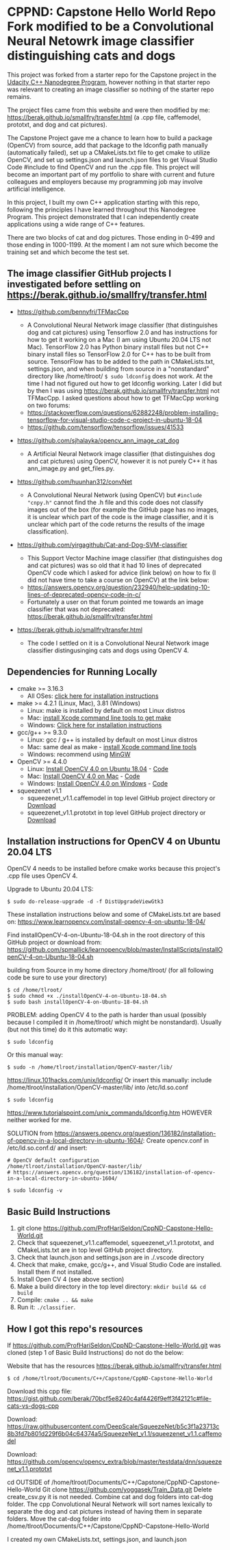 # CPPND: Capstone Hello World Repo Fork modified to be a Convolutional Neural Netowrk image classifier distinguishing cats and dogs

This project was forked from a starter repo for the Capstone project in the [Udacity C++ Nanodegree Program](https://www.udacity.com/course/c-plus-plus-nanodegree--nd213), however nothing in that starter repo was relevant to creating an image classifier so nothing of the starter repo remains.

The project files came from this website and were then modified by me: https://berak.github.io/smallfry/transfer.html (a .cpp file, caffemodel, prototxt, and dog and cat pictures).

The Capstone Project gave me a chance to learn how to build a package (OpenCV) from source, add that package to the ldconfig path manually (automatically failed), set up a CMakeLists.txt file to get cmake to utilize OpenCV, and set up settings.json and launch.json files to get Visual Studio Code #include to find OpenCV and run the .cpp file. This project will become an important part of my portfolio to share with current and future colleagues and employers because my programming job may involve artificial intelligence.

In this project, I built my own C++ application starting with this repo, following the principles I have learned throughout this Nanodegree Program. This project demonstrated that I can independently create applications using a wide range of C++ features.

There are two blocks of cat and dog pictures.  Those ending in 0-499 and those ending in 1000-1199.  At the moment I am not sure which become the training set and which become the test set.

## The image classifier GitHub projects I investigated before settling on https://berak.github.io/smallfry/transfer.html

* https://github.com/bennyfri/TFMacCpp
  * A Convolutional Neural Network image classifier (that distinguishes dog and cat pictures) using Tensorflow 2.0 and has instructions for how to get it working on a Mac (I am using Ubuntu 20.04 LTS not Mac).  TensorFlow 2.0 has Python binary install files but not C++ binary install files so TensorFlow 2.0 for C++ has to be built from source.  TensorFlow has to be added to the path in CMakeLists.txt, settings.json, and when building from source in a "nonstandard" directory like /home/tlroot/ ```$ sudo ldconfig``` does not work.  At the time I had not figured out how to get ldconfig working.  Later I did but by then I was using https://berak.github.io/smallfry/transfer.html not TFMacCpp.  I asked questions about how to get TFMacCpp working on two forums:
  * https://stackoverflow.com/questions/62882248/problem-installing-tensorflow-for-visual-studio-code-c-project-in-ubuntu-18-04
  * https://github.com/tensorflow/tensorflow/issues/41533

* https://github.com/sjhalayka/opencv_ann_image_cat_dog
  * A Artificial Neural Network image classifier (that distinguishes dog and cat pictures) using OpenCV, however it is not purely C++ it has ann_image.py and get_files.py.

* https://github.com/huunhan312/convNet
  * A Convolutional Neural Network (using OpenCV) but ```#include "cnpy.h"``` cannot find the .h file and this code does not classify images out of the box (for example the GitHub page has no images, it is unclear which part of the code is the image classifier, and it is unclear which part of the code returns the results of the image classification).

* https://github.com/yirgagithub/Cat-and-Dog-SVM-classifier
  * This Support Vector Machine image classifier (that distinguishes dog and cat pictures) was so old that it had 10 lines of deprecated OpenCV code which I asked for advice (link below) on how to fix (I did not have time to take a course on OpenCV) at the link below:
  * https://answers.opencv.org/question/232940/help-updating-10-lines-of-deprecated-opencv-code-in-c/
  * Fortunately a user on that forum pointed me towards an image classifier that was not deprecated: https://berak.github.io/smallfry/transfer.html

* https://berak.github.io/smallfry/transfer.html
  * The code I settled on it is a Convolutional Neural Network image classifier distingusinging cats and dogs using OpenCV 4.

## Dependencies for Running Locally
* cmake >= 3.16.3
  * All OSes: [click here for installation instructions](https://cmake.org/install/)
* make >= 4.2.1 (Linux, Mac), 3.81 (Windows)
  * Linux: make is installed by default on most Linux distros
  * Mac: [install Xcode command line tools to get make](https://developer.apple.com/xcode/features/)
  * Windows: [Click here for installation instructions](http://gnuwin32.sourceforge.net/packages/make.htm)
* gcc/g++ >= 9.3.0
  * Linux: gcc / g++ is installed by default on most Linux distros
  * Mac: same deal as make - [install Xcode command line tools](https://developer.apple.com/xcode/features/)
  * Windows: recommend using [MinGW](http://www.mingw.org/)
* OpenCV >= 4.4.0
  * Linux: [Install OpenCV 4.0 on Ubuntu 18.04](https://www.learnopencv.com/install-opencv-4-on-ubuntu-18-04/) - [Code](https://github.com/spmallick/learnopencv/blob/master/InstallScripts/installOpenCV-4-on-Ubuntu-18-04.sh)
  * Mac: [Install OpenCV 4.0 on Mac](https://www.learnopencv.com/install-opencv-4-on-macos/) - [Code](https://github.com/spmallick/learnopencv/blob/master/InstallScripts/installOpenCV-4-macos.sh)
  * Windows: [Install OpenCV 4.0 on Windows](https://www.learnopencv.com/install-opencv-4-on-windows/) - [Code](https://github.com/spmallick/learnopencv/tree/master/InstallScripts/Windows-4)
* squeezenet v1.1
  * squeezenet_v1.1.caffemodel in top level GitHub project directory or [Download](https://raw.githubusercontent.com/DeepScale/SqueezeNet/b5c3f1a23713c8b3fd7b801d229f6b04c64374a5/SqueezeNet_v1.1/squeezenet_v1.1.caffemodel)
  * squeezenet_v1.1.prototxt in top level GitHub project directory or [Download](https://raw.githubusercontent.com/opencv/opencv_extra/master/testdata/dnn/squeezenet_v1.1.prototxt)

## Installation instructions for OpenCV 4 on Ubuntu 20.04 LTS

OpenCV 4 needs to be installed before cmake works because this project's .cpp file uses OpenCV 4.

Upgrade to Ubuntu 20.04 LTS:
```
$ sudo do-release-upgrade -d -f DistUpgradeViewGtk3
```

These installation instructions below and some of CMakeLists.txt are based on: https://www.learnopencv.com/install-opencv-4-on-ubuntu-18-04/

Find installOpenCV-4-on-Ubuntu-18-04.sh in the root directory of this GitHub project or download from: https://github.com/spmallick/learnopencv/blob/master/InstallScripts/installOpenCV-4-on-Ubuntu-18-04.sh

building from Source in my home directory /home/tlroot/ (for all following code be sure to use your directory)
```
$ cd /home/tlroot/
$ sudo chmod +x ./installOpenCV-4-on-Ubuntu-18-04.sh
$ sudo bash installOpenCV-4-on-Ubuntu-18-04.sh
```

PROBLEM: adding OpenCV 4 to the path is harder than usual (possibly because I compiled it in /home/tlroot/ which might be nonstandard).
Usually (but not this time) do it this automatic way:
```
$ sudo ldconfig
```
Or this manual way:
```
$ sudo -n /home/tlroot/installation/OpenCV-master/lib/
```
https://linux.101hacks.com/unix/ldconfig/
Or insert this manually:
include /home/tlroot/installation/OpenCV-master/lib/
into /etc/ld.so.conf
```
$ sudo ldconfig
```
https://www.tutorialspoint.com/unix_commands/ldconfig.htm
HOWEVER neither worked for me.

SOLUTION from https://answers.opencv.org/question/136182/installation-of-opencv-in-a-local-directory-in-ubuntu-1604/:
Create opencv.conf in /etc/ld.so.conf.d/ and insert:
```
# OpenCV default configuration
/home/tlroot/installation/OpenCV-master/lib/
# https://answers.opencv.org/question/136182/installation-of-opencv-in-a-local-directory-in-ubuntu-1604/
```

```
$ sudo ldconfig -v
```

## Basic Build Instructions

1. git clone https://github.com/ProfHariSeldon/CppND-Capstone-Hello-World.git
2. Check that squeezenet_v1.1.caffemodel, squeezenet_v1.1.prototxt, and CMakeLists.txt are in top level GitHub project directory.
3. Check that launch.json and settings.json are in ./.vscode directory
4. Check that make, cmake, gcc/g++, and Visual Studio Code are installed.  Install them if not installed.
5. Install Open CV 4 (see above section)
6. Make a build directory in the top level directory: `mkdir build && cd build`
7. Compile: `cmake .. && make`
8. Run it: `./classifier`.

## How I got this repo's resources

If https://github.com/ProfHariSeldon/CppND-Capstone-Hello-World.git was cloned (step 1 of Basic Build Instructions) do not do the below:

Website that has the resources
https://berak.github.io/smallfry/transfer.html

```
$ cd /home/tlroot/Documents/C++/Capstone/CppND-Capstone-Hello-World
```
Download this cpp file: https://gist.github.com/berak/70bcf5e8240c4af4426f9eff3f42121c#file-cats-vs-dogs-cpp

Download: https://raw.githubusercontent.com/DeepScale/SqueezeNet/b5c3f1a23713c8b3fd7b801d229f6b04c64374a5/SqueezeNet_v1.1/squeezenet_v1.1.caffemodel

Download: https://github.com/opencv/opencv_extra/blob/master/testdata/dnn/squeezenet_v1.1.prototxt

cd OUTSIDE of /home/tlroot/Documents/C++/Capstone/CppND-Capstone-Hello-World
Git clone https://github.com/yoggasek/Train_Data.git
Delete create_csv.py it is not needed.
Combine cat and dog folders into cat-dog folder.  The cpp Convolutional Neural Network will sort names lexically to separate the dog and cat pictures instead of having them in separate folders.
Move the cat-dog folder into /home/tlroot/Documents/C++/Capstone/CppND-Capstone-Hello-World

I created my own CMakeLists.txt, settings.json, and launch.json